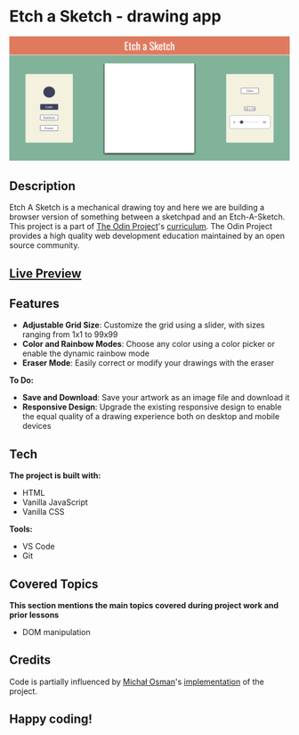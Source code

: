 # Etch a Sketch - drawing app
![Screenshot of the Etch a Sketch app.](/screenshot.png)
## Description
Etch A Sketch is a mechanical drawing toy and here we are building a browser version of something between a sketchpad and an Etch-A-Sketch. This project is a part of [The Odin Project](https://www.theodinproject.com/dashboard)'s [curriculum](https://www.theodinproject.com/lessons/foundations-etch-a-sketch). The Odin Project provides a high quality web development education maintained by an open source community.
## [Live Preview](https://haminimi.github.io/etch-a-sketch/)
## Features
- **Adjustable Grid Size**: Customize the grid using a slider, with sizes ranging from 1x1 to 99x99
- **Color and Rainbow Modes**: Choose any color using a color picker or enable the dynamic rainbow mode
- **Eraser Mode**: Easily correct or modify your drawings with the eraser

**To Do:**
- **Save and Download**: Save your artwork as an image file and download it
- **Responsive Design**: Upgrade the existing responsive design to enable the equal quality of a drawing experience both on desktop and mobile devices
## Tech
**The project is built with:**
- HTML
- Vanilla JavaScript
- Vanilla CSS

**Tools:**
- VS Code
- Git
## Covered Topics
**This section mentions the main topics covered during project work and prior lessons**
- DOM manipulation
## Credits
Code is partially influenced by [Michał Osman](https://github.com/michalosman)'s [implementation](https://github.com/michalosman/etch-a-sketch) of the project.
## Happy coding!

